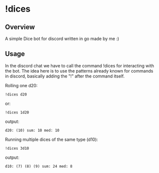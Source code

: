 # !dices
## Overview
A simple Dice bot for discord written in go made by me :)  

## Usage
In the discord chat we have to call the command !dices for interacting with the bot. The idea here is to use the patterns already known for commands in discord, basically adding the "!" after the command itself.  

Rolling one d20:
```
!dices d20
```
or:
```
!dices 1d20
```
output:
```
d20: (10) sum: 10 med: 10
```
Running multiple dices of the same type (d10):  
```
!dices 3d10
```
output:
```
d10: (7) (8) (9) sum: 24 med: 8
```
